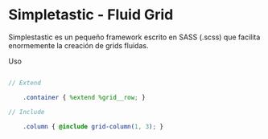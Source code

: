Simpletastic - Fluid Grid
============

Simplestastic es un pequeño framework escrito en SASS (.scss) que facilita enormemente la creación de grids fluidas.

Uso

```scss

// Extend

    .container { %extend %grid__row; }

// Include

    .column { @include grid-column(1, 3); }

```